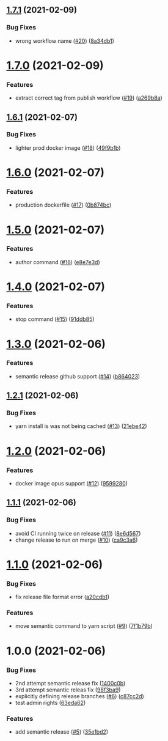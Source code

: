 ## [1.7.1](https://github.com/Krystian19/czar/compare/v1.7.0...v1.7.1) (2021-02-09)


### Bug Fixes

* wrong workflow name ([#20](https://github.com/Krystian19/czar/issues/20)) ([8a34db1](https://github.com/Krystian19/czar/commit/8a34db1cfa6ec301d6063dd696a78a8f734642c5))

# [1.7.0](https://github.com/Krystian19/czar/compare/v1.6.1...v1.7.0) (2021-02-09)


### Features

* extract correct tag from publish workflow ([#19](https://github.com/Krystian19/czar/issues/19)) ([a269b8a](https://github.com/Krystian19/czar/commit/a269b8a7904f163bc32fdebf5c8114ecaaaeb676))

## [1.6.1](https://github.com/Krystian19/czar/compare/v1.6.0...v1.6.1) (2021-02-07)


### Bug Fixes

* lighter prod docker image ([#18](https://github.com/Krystian19/czar/issues/18)) ([49f9b1b](https://github.com/Krystian19/czar/commit/49f9b1bfab2f47aeb990e111d856e8c207bdf0d4))

# [1.6.0](https://github.com/Krystian19/czar/compare/v1.5.0...v1.6.0) (2021-02-07)


### Features

* production dockerfile ([#17](https://github.com/Krystian19/czar/issues/17)) ([0b874bc](https://github.com/Krystian19/czar/commit/0b874bcb6428cdedf29f6b8138f13e15b94dd4b2))

# [1.5.0](https://github.com/Krystian19/czar/compare/v1.4.0...v1.5.0) (2021-02-07)


### Features

* author command ([#16](https://github.com/Krystian19/czar/issues/16)) ([e8e7e3d](https://github.com/Krystian19/czar/commit/e8e7e3d935ebff085872eb83ac804d2680676d76))

# [1.4.0](https://github.com/Krystian19/czar/compare/v1.3.0...v1.4.0) (2021-02-07)


### Features

* stop command ([#15](https://github.com/Krystian19/czar/issues/15)) ([91ddb85](https://github.com/Krystian19/czar/commit/91ddb8571c7fc716a9db15b1ae91d3753573e9df))

# [1.3.0](https://github.com/Krystian19/czar/compare/v1.2.1...v1.3.0) (2021-02-06)


### Features

* semantic release github support ([#14](https://github.com/Krystian19/czar/issues/14)) ([b864023](https://github.com/Krystian19/czar/commit/b86402352193889311c65569d1377ddc42832802))

## [1.2.1](https://github.com/Krystian19/czar/compare/v1.2.0...v1.2.1) (2021-02-06)


### Bug Fixes

* yarn install is was not  being cached ([#13](https://github.com/Krystian19/czar/issues/13)) ([21ebe42](https://github.com/Krystian19/czar/commit/21ebe42a5cd84ac70f6085236a0a27e64c20e160))

# [1.2.0](https://github.com/Krystian19/czar/compare/v1.1.1...v1.2.0) (2021-02-06)


### Features

* docker image opus support ([#12](https://github.com/Krystian19/czar/issues/12)) ([9599280](https://github.com/Krystian19/czar/commit/9599280044aceeaf0ef55da94e6b381463d5d507))

## [1.1.1](https://github.com/Krystian19/czar/compare/v1.1.0...v1.1.1) (2021-02-06)


### Bug Fixes

* avoid CI running twice on release ([#11](https://github.com/Krystian19/czar/issues/11)) ([8e6d567](https://github.com/Krystian19/czar/commit/8e6d5674f3d524d59b8cb9fd78d48ef2e08842ae))
* change release to run on merge ([#10](https://github.com/Krystian19/czar/issues/10)) ([ca9c3a6](https://github.com/Krystian19/czar/commit/ca9c3a6a284c4a0de4fce146fa440605e3df735d))

# [1.1.0](https://github.com/Krystian19/czar/compare/v1.0.0...v1.1.0) (2021-02-06)


### Bug Fixes

* fix release file format error ([a20cdb1](https://github.com/Krystian19/czar/commit/a20cdb13d4c3fa74e61f320801212022479b5d74))


### Features

* move semantic command to yarn script ([#9](https://github.com/Krystian19/czar/issues/9)) ([7f1b79b](https://github.com/Krystian19/czar/commit/7f1b79bb5b976b22b6dd47fe7a5ffe1e8f8f5477))

# 1.0.0 (2021-02-06)


### Bug Fixes

* 2nd attempt semantic release fix ([1400c0b](https://github.com/Krystian19/czar/commit/1400c0b1c7bbbfb5f23816653b68b8ecf244d3a8))
* 3rd attempt semantic releas fix ([98f3ba9](https://github.com/Krystian19/czar/commit/98f3ba9338f7b88e6b2cd919f60334d76ee1f5b5))
* explicitly defining release branches ([#6](https://github.com/Krystian19/czar/issues/6)) ([c87cc2d](https://github.com/Krystian19/czar/commit/c87cc2d496a10a8171e4d0bf9193d388dfba7d7d))
* test admin rights ([63eda62](https://github.com/Krystian19/czar/commit/63eda62c5d5f3dd2b7b503ffc2ce66d5c67255ef))


### Features

* add semantic release ([#5](https://github.com/Krystian19/czar/issues/5)) ([35e1bd2](https://github.com/Krystian19/czar/commit/35e1bd218d934b63cc950f37b7f59519d67564c5))
